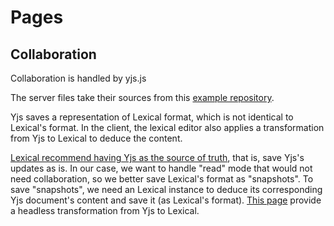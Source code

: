 # Pages

## Collaboration

Collaboration is handled by yjs.js

The server files take their sources from this [example repository](https://github.com/yjs/y-websocket-server/).

Yjs saves a representation of Lexical format, which is not identical to Lexical's format. In the client, the lexical editor also applies a transformation from Yjs to Lexical to deduce the content.

[Lexical recommend having Yjs as the source of truth](https://lexical.dev/docs/collaboration/faq), that is, save Yjs's updates as is.
In our case, we want to handle "read" mode that would not need collaboration, so we better save Lexical's format as "snapshots". To save "snapshots", we need an Lexical instance to deduce its corresponding Yjs document's content and save it (as Lexical's format). [This page](https://lexical.dev/docs/collaboration/faq#initializing-editorstate-from-yjs-document) provide a headless transformation from Yjs to Lexical.
